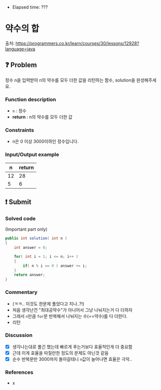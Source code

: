 - Elapsed time: ???

# 약수의 합
출처: https://programmers.co.kr/learn/courses/30/lessons/12928?language=java

## :question: Problem
정수 n을 입력받아 n의 약수를 모두 더한 값을 리턴하는 함수, solution을 완성해주세요.

### Function description
- `n` : 정수
- __return__ : n의 약수를 모두 더한 값

### Constraints
- n은 0 이상 3000이하인 정수입니다.

### Input/Output example
| n   | return |
| --- | ------ |
| 12  | 28     |
| 5   | 6      |

## :exclamation: Submit
### Solved code
(Important part only)
``` java
public int solution( int n )
{
    int answer = 0;

    for( int i = 1; i <= n; i++ )
    {
        if( n % i == 0 ) answer += i;
    }
    return answer;
}
```

### Commentary
- (ㅋㅋ.. 이것도 한문제 풀었다고 치나..?!)
- 처음 생각난건 "최대공약수"가 아니어서 그냥 나눠지는거 다 더하자
- 그래서 `n`만큼 `for`문 반복해서 나눠지는 수(==약수)를 다 더한다.
- 리턴

### Discussion
- [x] 생각나는대로 풀긴 했는데 빠르게 푸는거보다 효율적인게 더 중요함
- [x] 근데 이게 효율을 따질만한 정도의 문제도 아닌것 같음
- [x] 순수 반복문만 3000까지 돌아갈테니 `n`값이 늘어나면 효율은 극악..

### References
- x